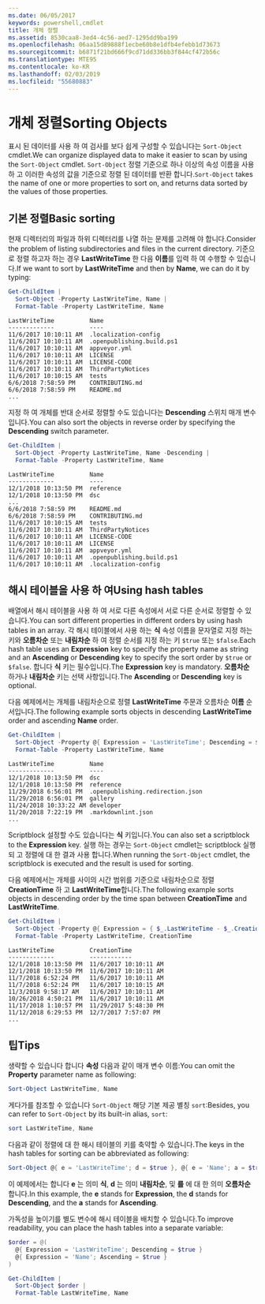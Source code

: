 ```yaml
---
ms.date: 06/05/2017
keywords: powershell,cmdlet
title: 개체 정렬
ms.assetid: 8530caa8-3ed4-4c56-aed7-1295dd9ba199
ms.openlocfilehash: 06aa15d89888f1ecbe60b8e1dfb4efebb1d73673
ms.sourcegitcommit: b6871f21bd666f9cd71dd336bb3f844cf472b56c
ms.translationtype: MTE95
ms.contentlocale: ko-KR
ms.lasthandoff: 02/03/2019
ms.locfileid: "55680883"
---
```

# <a name="sorting-objects"></a><span data-ttu-id="902bd-103">개체 정렬</span><span class="sxs-lookup"><span data-stu-id="902bd-103">Sorting Objects</span></span>

<span data-ttu-id="902bd-104">표시 된 데이터를 사용 하 여 검사를 보다 쉽게 구성할 수 있습니다는 `Sort-Object` cmdlet.</span><span class="sxs-lookup"><span data-stu-id="902bd-104">We can organize displayed data to make it easier to scan by using the `Sort-Object` cmdlet.</span></span> <span data-ttu-id="902bd-105">`Sort-Object` 정렬 기준으로 하나 이상의 속성 이름을 사용 하 고 이러한 속성의 값을 기준으로 정렬 된 데이터를 반환 합니다.</span><span class="sxs-lookup"><span data-stu-id="902bd-105">`Sort-Object` takes the name of one or more properties to sort on, and returns data sorted by the values of those properties.</span></span>

## <a name="basic-sorting"></a><span data-ttu-id="902bd-106">기본 정렬</span><span class="sxs-lookup"><span data-stu-id="902bd-106">Basic sorting</span></span>

<span data-ttu-id="902bd-107">현재 디렉터리의 파일과 하위 디렉터리를 나열 하는 문제를 고려해 야 합니다.</span><span class="sxs-lookup"><span data-stu-id="902bd-107">Consider the problem of listing subdirectories and files in the current directory.</span></span>
<span data-ttu-id="902bd-108">기준으로 정렬 하고자 하는 경우 **LastWriteTime** 한 다음 **이름**를 입력 하 여 수행할 수 있습니다.</span><span class="sxs-lookup"><span data-stu-id="902bd-108">If we want to sort by **LastWriteTime** and then by **Name**, we can do it by typing:</span></span>

```powershell
Get-ChildItem |
  Sort-Object -Property LastWriteTime, Name |
  Format-Table -Property LastWriteTime, Name
```

```output
LastWriteTime          Name
-------------          ----
11/6/2017 10:10:11 AM  .localization-config
11/6/2017 10:10:11 AM  .openpublishing.build.ps1
11/6/2017 10:10:11 AM  appveyor.yml
11/6/2017 10:10:11 AM  LICENSE
11/6/2017 10:10:11 AM  LICENSE-CODE
11/6/2017 10:10:11 AM  ThirdPartyNotices
11/6/2017 10:10:15 AM  tests
6/6/2018 7:58:59 PM    CONTRIBUTING.md
6/6/2018 7:58:59 PM    README.md
...
```

<span data-ttu-id="902bd-109">지정 하 여 개체를 반대 순서로 정렬할 수도 있습니다는 **Descending** 스위치 매개 변수입니다.</span><span class="sxs-lookup"><span data-stu-id="902bd-109">You can also sort the objects in reverse order by specifying the **Descending** switch parameter.</span></span>

```powershell
Get-ChildItem |
  Sort-Object -Property LastWriteTime, Name -Descending |
  Format-Table -Property LastWriteTime, Name
```

```output
LastWriteTime          Name
-------------          ----
12/1/2018 10:13:50 PM  reference
12/1/2018 10:13:50 PM  dsc
...
6/6/2018 7:58:59 PM    README.md
6/6/2018 7:58:59 PM    CONTRIBUTING.md
11/6/2017 10:10:15 AM  tests
11/6/2017 10:10:11 AM  ThirdPartyNotices
11/6/2017 10:10:11 AM  LICENSE-CODE
11/6/2017 10:10:11 AM  LICENSE
11/6/2017 10:10:11 AM  appveyor.yml
11/6/2017 10:10:11 AM  .openpublishing.build.ps1
11/6/2017 10:10:11 AM  .localization-config
```

## <a name="using-hash-tables"></a><span data-ttu-id="902bd-110">해시 테이블을 사용 하 여</span><span class="sxs-lookup"><span data-stu-id="902bd-110">Using hash tables</span></span>

<span data-ttu-id="902bd-111">배열에서 해시 테이블을 사용 하 여 서로 다른 속성에서 서로 다른 순서로 정렬할 수 있습니다.</span><span class="sxs-lookup"><span data-stu-id="902bd-111">You can sort different properties in different orders by using hash tables in an array.</span></span>
<span data-ttu-id="902bd-112">각 해시 테이블에서 사용 하는 **식** 속성 이름을 문자열로 지정 하는 키와 **오름차순** 또는 **내림차순** 하 여 정렬 순서를 지정 하는 키 `$true` 또는 `$false`.</span><span class="sxs-lookup"><span data-stu-id="902bd-112">Each hash table uses an **Expression** key to specify the property name as string and an **Ascending** or **Descending** key to specify the sort order by `$true` or `$false`.</span></span>
<span data-ttu-id="902bd-113">합니다 **식** 키는 필수입니다.</span><span class="sxs-lookup"><span data-stu-id="902bd-113">The **Expression** key is mandatory.</span></span>
<span data-ttu-id="902bd-114">**오름차순** 하거나 **내림차순** 키는 선택 사항입니다.</span><span class="sxs-lookup"><span data-stu-id="902bd-114">The **Ascending** or **Descending** key is optional.</span></span>

<span data-ttu-id="902bd-115">다음 예제에서는 개체를 내림차순으로 정렬 **LastWriteTime** 주문과 오름차순 **이름** 순서입니다.</span><span class="sxs-lookup"><span data-stu-id="902bd-115">The following example sorts objects in descending **LastWriteTime** order and ascending **Name** order.</span></span>

```powershell
Get-ChildItem |
  Sort-Object -Property @{ Expression = 'LastWriteTime'; Descending = $true }, @{ Expression = 'Name'; Ascending = $true } |
  Format-Table -Property LastWriteTime, Name
```

```output
LastWriteTime          Name
-------------          ----
12/1/2018 10:13:50 PM  dsc
12/1/2018 10:13:50 PM  reference
11/29/2018 6:56:01 PM  .openpublishing.redirection.json
11/29/2018 6:56:01 PM  gallery
11/24/2018 10:33:22 AM developer
11/20/2018 7:22:19 PM  .markdownlint.json
...
```

<span data-ttu-id="902bd-116">Scriptblock 설정할 수도 있습니다는 **식** 키입니다.</span><span class="sxs-lookup"><span data-stu-id="902bd-116">You can also set a scriptblock to the **Expression** key.</span></span>
<span data-ttu-id="902bd-117">실행 하는 경우는 `Sort-Object` cmdlet는 scriptblock 실행 되 고 정렬에 대 한 결과 사용 합니다.</span><span class="sxs-lookup"><span data-stu-id="902bd-117">When running the `Sort-Object` cmdlet, the scriptblock is executed and the result is used for sorting.</span></span>

<span data-ttu-id="902bd-118">다음 예제에서는 개체를 사이의 시간 범위를 기준으로 내림차순으로 정렬 **CreationTime** 하 고 **LastWriteTime**합니다.</span><span class="sxs-lookup"><span data-stu-id="902bd-118">The following example sorts objects in descending order by the time span between **CreationTime** and **LastWriteTime**.</span></span>

```powershell
Get-ChildItem |
  Sort-Object -Property @{ Expression = { $_.LastWriteTime - $_.CreationTime }; Descending = $true } |
  Format-Table -Property LastWriteTime, CreationTime
```

```output
LastWriteTime          CreationTime
-------------          ------------
12/1/2018 10:13:50 PM  11/6/2017 10:10:11 AM
12/1/2018 10:13:50 PM  11/6/2017 10:10:11 AM
11/7/2018 6:52:24 PM   11/6/2017 10:10:11 AM
11/7/2018 6:52:24 PM   11/6/2017 10:10:15 AM
11/3/2018 9:58:17 AM   11/6/2017 10:10:11 AM
10/26/2018 4:50:21 PM  11/6/2017 10:10:11 AM
11/17/2018 1:10:57 PM  11/29/2017 5:48:30 PM
11/12/2018 6:29:53 PM  12/7/2017 7:57:07 PM
...
```

## <a name="tips"></a><span data-ttu-id="902bd-119">팁</span><span class="sxs-lookup"><span data-stu-id="902bd-119">Tips</span></span>

<span data-ttu-id="902bd-120">생략할 수 있습니다 합니다 **속성** 다음과 같이 매개 변수 이름:</span><span class="sxs-lookup"><span data-stu-id="902bd-120">You can omit the **Property** parameter name as following:</span></span>

```powershell
Sort-Object LastWriteTime, Name
```

<span data-ttu-id="902bd-121">게다가를 참조할 수 있습니다 `Sort-Object` 해당 기본 제공 별칭 `sort`:</span><span class="sxs-lookup"><span data-stu-id="902bd-121">Besides, you can refer to `Sort-Object` by its built-in alias, `sort`:</span></span>

```powershell
sort LastWriteTime, Name
```

<span data-ttu-id="902bd-122">다음과 같이 정렬에 대 한 해시 테이블의 키를 축약할 수 있습니다.</span><span class="sxs-lookup"><span data-stu-id="902bd-122">The keys in the hash tables for sorting can be abbreviated as following:</span></span>

```powershell
Sort-Object @{ e = 'LastWriteTime'; d = $true }, @{ e = 'Name'; a = $true }
```

<span data-ttu-id="902bd-123">이 예제에서는 합니다 **e** 는 의미 **식**, **d** 는 의미 **내림차순**, 및 **를** 에 대 한 의미 **오름차순**합니다.</span><span class="sxs-lookup"><span data-stu-id="902bd-123">In this example, the **e** stands for **Expression**, the **d** stands for **Descending**, and the **a** stands for **Ascending**.</span></span>

<span data-ttu-id="902bd-124">가독성을 높이기를 별도 변수에 해시 테이블을 배치할 수 있습니다.</span><span class="sxs-lookup"><span data-stu-id="902bd-124">To improve readability, you can place the hash tables into a separate variable:</span></span>

```powershell
$order = @(
  @{ Expression = 'LastWriteTime'; Descending = $true }
  @{ Expression = 'Name'; Ascending = $true }
)

Get-ChildItem |
  Sort-Object $order |
  Format-Table LastWriteTime, Name
```